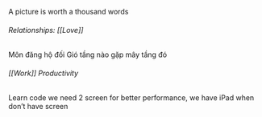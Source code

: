 A picture is worth a thousand words

###### Relationships: [[Love]]

Môn đăng hộ đối
Gió tầng nào gặp mây tầng đó

###### [[Work]] Productivity

Learn code we need 2 screen for better performance, we have iPad when don’t have screen